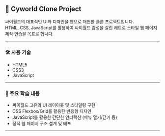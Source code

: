 ## 🧸 Cyworld Clone Project

싸이월드의 대표적인 UI와 디자인을 웹으로 재현한 클론 프로젝트입니다.  
HTML, CSS, JavaScript를 활용하여 싸이월드 감성을 살린 레트로 스타일 웹 페이지 제작 연습을 목표로 합니다.

---

### 🛠 사용 기술

- HTML5
- CSS3
- JavaScript

---

### 📁 주요 학습 내용

- 싸이월드 고유의 UI 레이아웃 및 스타일링 구현
- CSS Flexbox/Grid를 활용한 반응형 디자인
- JavaScript를 활용한 간단한 인터랙션 (메뉴 열기/닫기 등)
- 정적 웹 페이지 구조 설계 및 배포

---
